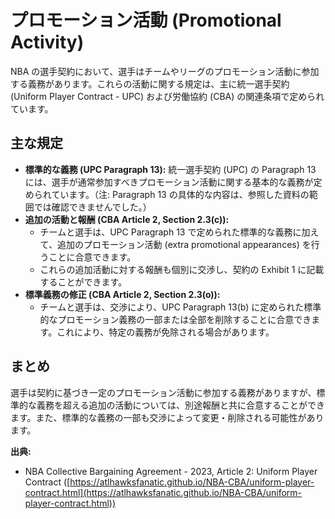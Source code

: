 # プロモーション活動 (Promotional Activity)

NBA の選手契約において、選手はチームやリーグのプロモーション活動に参加する義務があります。これらの活動に関する規定は、主に統一選手契約 (Uniform Player Contract - UPC) および労働協約 (CBA) の関連条項で定められています。

## 主な規定

- **標準的な義務 (UPC Paragraph 13):** 統一選手契約 (UPC) の Paragraph 13 には、選手が通常参加すべきプロモーション活動に関する基本的な義務が定められています。（注: Paragraph 13 の具体的な内容は、参照した資料の範囲では確認できませんでした。）
- **追加の活動と報酬 (CBA Article 2, Section 2.3(c)):**
  - チームと選手は、UPC Paragraph 13 で定められた標準的な義務に加えて、追加のプロモーション活動 (extra promotional appearances) を行うことに合意できます。
  - これらの追加活動に対する報酬も個別に交渉し、契約の Exhibit 1 に記載することができます。
- **標準義務の修正 (CBA Article 2, Section 2.3(o)):**
  - チームと選手は、交渉により、UPC Paragraph 13(b) に定められた標準的なプロモーション義務の一部または全部を削除することに合意できます。これにより、特定の義務が免除される場合があります。

## まとめ

選手は契約に基づき一定のプロモーション活動に参加する義務がありますが、標準的な義務を超える追加の活動については、別途報酬と共に合意することができます。また、標準的な義務の一部も交渉によって変更・削除される可能性があります。

**出典:**

- NBA Collective Bargaining Agreement - 2023, Article 2: Uniform Player Contract ([https://atlhawksfanatic.github.io/NBA-CBA/uniform-player-contract.html](https://atlhawksfanatic.github.io/NBA-CBA/uniform-player-contract.html))
